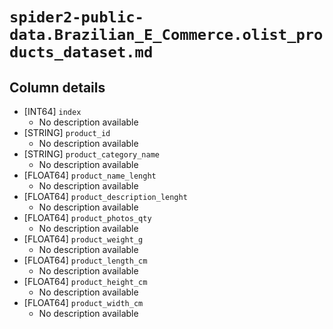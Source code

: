 # `spider2-public-data.Brazilian_E_Commerce.olist_products_dataset.md`

## Column details

* [INT64]    `index`
  - No description available
* [STRING]    `product_id`
  - No description available
* [STRING]    `product_category_name`
  - No description available
* [FLOAT64]    `product_name_lenght`
  - No description available
* [FLOAT64]    `product_description_lenght`
  - No description available
* [FLOAT64]    `product_photos_qty`
  - No description available
* [FLOAT64]    `product_weight_g`
  - No description available
* [FLOAT64]    `product_length_cm`
  - No description available
* [FLOAT64]    `product_height_cm`
  - No description available
* [FLOAT64]    `product_width_cm`
  - No description available

